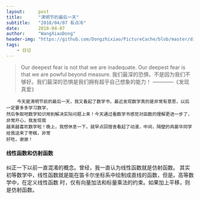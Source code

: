 ```yaml
---
layout:     post
title:      "清明节的最后一天"
subtitle:   "2018/04/07 有点冷"
date:       2018-04-07
author:     "WangXiaoDong"
header-img: "https://github.com/Dongzhixiao/PictureCache/blob/master/diaryPic/20180407.jpg?raw=true"
tags:
    - 日记
---
```


>Our deepest fear is not that we are inadequate. Our deepest fear is that we are powful beyond measure. 
我们最深的恐惧，不是因为我们不够好。我们最深的恐惧是我们拥有超乎自己想象的能力！
                                                                                ————《发现真爱》


```
    今天是清明节前的最后一天，我又看起了数学书，最近发现数学真的是非常有意思，以后一定要多多学习数学，
然后争取吧数学知识用到解决实际问题上来！今天通过看数学书感觉对函数的理解更进一步了，非常开心，我发现我
越来越喜欢数学啦！晚上，我想休息一下，就早点回宿舍看起了动漫，中间，隔壁的冉晏华同学给我送来了枣糕，非常
好吃，谢谢！
```

#### 线性函数和仿射函数

纠正一下以前一直混淆的概念。曾经，我一直认为线性函数就是仿射函数。
其实初等数学中，线性函数就是能在笛卡尔坐标系中绘制成直线的函数，但是。高等数学中，在定义线性函数
时，仅有向量加法和标量乘法的约束。如果加上平移，则是仿射函数。



